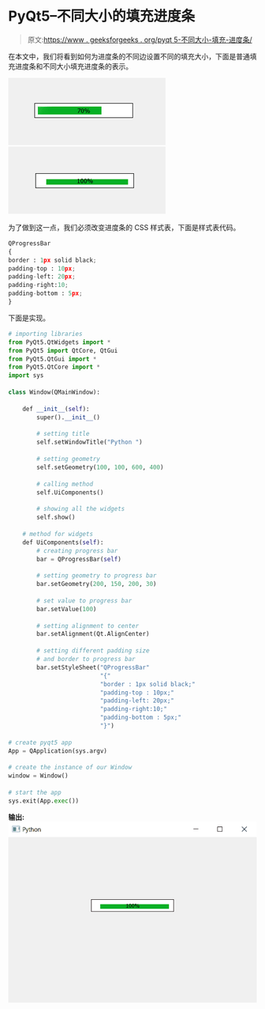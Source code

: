# PyQt5–不同大小的填充进度条

> 原文:[https://www . geeksforgeeks . org/pyqt 5-不同大小-填充-进度条/](https://www.geeksforgeeks.org/pyqt5-different-sized-padding-progress-bar/)

在本文中，我们将看到如何为进度条的不同边设置不同的填充大小，下面是普通填充进度条和不同大小填充进度条的表示。

![](img/875c99dd654bf14cdd6ed93e5ce8d56c.png) ![](img/091a4b82e562fee9416ff8fbfc2d0795.png)

为了做到这一点，我们必须改变进度条的 CSS 样式表，下面是样式表代码。

```py
QProgressBar
{
border : 1px solid black;
padding-top : 10px;
padding-left: 20px;
padding-right:10;
padding-bottom : 5px;
}

```

下面是实现。

```py
# importing libraries
from PyQt5.QtWidgets import * 
from PyQt5 import QtCore, QtGui
from PyQt5.QtGui import * 
from PyQt5.QtCore import * 
import sys

class Window(QMainWindow):

    def __init__(self):
        super().__init__()

        # setting title
        self.setWindowTitle("Python ")

        # setting geometry
        self.setGeometry(100, 100, 600, 400)

        # calling method
        self.UiComponents()

        # showing all the widgets
        self.show()

    # method for widgets
    def UiComponents(self):
        # creating progress bar
        bar = QProgressBar(self)

        # setting geometry to progress bar
        bar.setGeometry(200, 150, 200, 30)

        # set value to progress bar
        bar.setValue(100)

        # setting alignment to center
        bar.setAlignment(Qt.AlignCenter)

        # setting different padding size
        # and border to progress bar
        bar.setStyleSheet("QProgressBar"
                          "{"
                          "border : 1px solid black;"
                          "padding-top : 10px;"
                          "padding-left: 20px;"
                          "padding-right:10;"
                          "padding-bottom : 5px;"
                          "}")

# create pyqt5 app
App = QApplication(sys.argv)

# create the instance of our Window
window = Window()

# start the app
sys.exit(App.exec())
```

**输出:**
![](img/a58b64841ef47cfbf09cefc36da0da87.png)